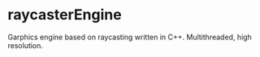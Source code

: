 # raycasterEngine
Garphics engine based on raycasting written in C++. Multithreaded, high resolution. 
